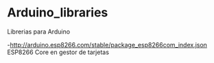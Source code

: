 # Arduino_libraries
Librerias para Arduino

-http://arduino.esp8266.com/stable/package_esp8266com_index.json ESP8266 Core
 en gestor de tarjetas
 
